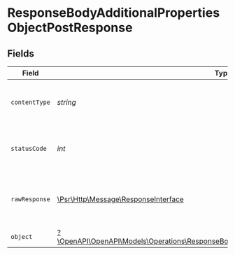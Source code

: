 # ResponseBodyAdditionalPropertiesObjectPostResponse


## Fields

| Field                                                                                                                                                                           | Type                                                                                                                                                                            | Required                                                                                                                                                                        | Description                                                                                                                                                                     |
| ------------------------------------------------------------------------------------------------------------------------------------------------------------------------------- | ------------------------------------------------------------------------------------------------------------------------------------------------------------------------------- | ------------------------------------------------------------------------------------------------------------------------------------------------------------------------------- | ------------------------------------------------------------------------------------------------------------------------------------------------------------------------------- |
| `contentType`                                                                                                                                                                   | *string*                                                                                                                                                                        | :heavy_check_mark:                                                                                                                                                              | HTTP response content type for this operation                                                                                                                                   |
| `statusCode`                                                                                                                                                                    | *int*                                                                                                                                                                           | :heavy_check_mark:                                                                                                                                                              | HTTP response status code for this operation                                                                                                                                    |
| `rawResponse`                                                                                                                                                                   | [\Psr\Http\Message\ResponseInterface](https://www.php-fig.org/psr/psr-7/#33-psrhttpmessageresponseinterface)                                                                    | :heavy_minus_sign:                                                                                                                                                              | Raw HTTP response; suitable for custom response parsing                                                                                                                         |
| `object`                                                                                                                                                                        | [?\OpenAPI\OpenAPI\Models\Operations\ResponseBodyAdditionalPropertiesObjectPostResponseBody](../../Models/Operations/ResponseBodyAdditionalPropertiesObjectPostResponseBody.md) | :heavy_minus_sign:                                                                                                                                                              | OK                                                                                                                                                                              |